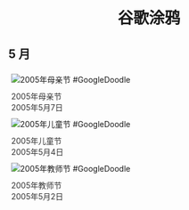 
<h1 align="center"> 谷歌涂鸦 </h1>




## 5 月

<div class="image">


<img src="" alt="2005年母亲节 #GoogleDoodle" style="margin: 5px"/>
<div class="info" style="font-size: 14px; color:#333333; margin:5px"><div class="title">2005年母亲节</div><div class="date">2005年5月7日</div></div>

<img src="" alt="2005年儿童节 #GoogleDoodle" style="margin: 5px"/>
<div class="info" style="font-size: 14px; color:#333333; margin:5px"><div class="title">2005年儿童节</div><div class="date">2005年5月4日</div></div>

<img src="" alt="2005年教师节 #GoogleDoodle" style="margin: 5px"/>
<div class="info" style="font-size: 14px; color:#333333; margin:5px"><div class="title">2005年教师节</div><div class="date">2005年5月2日</div></div>

</div>








